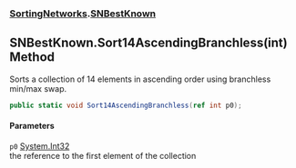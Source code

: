 ### [SortingNetworks](SortingNetworks.md 'SortingNetworks').[SNBestKnown](SortingNetworks_SNBestKnown.md 'SortingNetworks.SNBestKnown')
## SNBestKnown.Sort14AscendingBranchless(int) Method
Sorts a collection of 14 elements in ascending order using branchless min/max swap.  
```csharp
public static void Sort14AscendingBranchless(ref int p0);
```
#### Parameters
<a name='SortingNetworks_SNBestKnown_Sort14AscendingBranchless(int)_p0'></a>
`p0` [System.Int32](https://docs.microsoft.com/en-us/dotnet/api/System.Int32 'System.Int32')  
the reference to the first element of the collection
  
